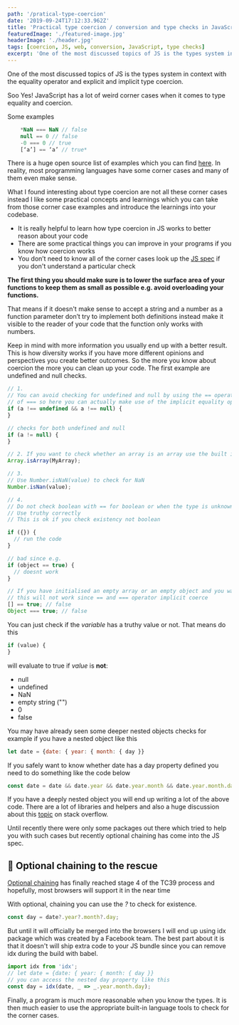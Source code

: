 ```yaml
---
path: '/pratical-type-coercion'
date: '2019-09-24T17:12:33.962Z'
title: 'Practical type coercion / conversion and type checks in JavaScript'
featuredImage: './featured-image.jpg'
headerImage: './header.jpg'
tags: [coercion, JS, web, conversion, JavaScript, type checks]
excerpt: 'One of the most discussed topics of JS is the types system in context with the equality operator and explicit and implicit type coercion.'
---
```


One of the most discussed topics of JS is the types system in context with the equality operator and explicit and implicit type coercion.

Soo Yes! JavaScript has a lot of weird corner cases when it comes to type equality and coercion.

Some examples

```js
    *NaN === NaN // false
    null == 0 // false
    -0 === 0 // true
    [‘a’] == ‘a’ // true*
```

There is a huge open source list of examples which you can find [here](https://github.com/denysdovhan/wtfjs). In reality, most programming languages have some corner cases and many of them even make sense.

What I found interesting about type coercion are not all these corner cases instead I like some practical concepts and learnings which you can take from those corner case examples and introduce the learnings into your codebase.

- It is really helpful to learn how type coercion in JS works to better reason about your code
- There are some practical things you can improve in your programs if you know how coercion works
- You don’t need to know all of the corner cases look up the [JS spec](https://tc39.github.io/ecma262/) if you don't understand a particular check

**The first thing you should make sure is to lower the surface area of your functions to keep them as small as possible e.g. avoid overloading your functions.**

That means if it doesn't make sense to accept a string and a number as a function parameter don’t try to implement both definitions instead make it visible to the reader of your code that the function only works with numbers.

Keep in mind with more information you usually end up with a better result. This is how diversity works if you have more different opinions and perspectives you create better outcomes. So the more you know about coercion the more you can clean up your code. The first example are undefined and null checks.

```js
// 1.
// You can avoid checking for undefined and null by using the == operator instead
// of === so here you can actually make use of the implicit equality operator conversion
if (a !== undefined && a !== null) {
}

// checks for both undefined and null
if (a != null) {
}

// 2. If you want to check whether an array is an array use the built in method
Array.isArray(MyArray);

// 3.
// Use Number.isNaN(value) to check for NaN
Number.isNan(value);

// 4.
// Do not check boolean with == for boolean or when the type is unknown
// Use truthy correctly
// This is ok if you check existency not boolean

if ({}) {
  // run the code
}

// bad since e.g.
if (object == true) {
  // doesnt work
}

// If you have initialised an empty array or an empty object and you want check for existence
// this will not work since == and === operator implicit coerce
[] == true; // false
Object === true; // false
```

You can just check if the _variable_ has a truthy value or not. That means do this

```js
if (value) {
}
```

will evaluate to true if _value_ is **not**:

- null
- undefined
- NaN
- empty string ("")
- 0
- false

You may have already seen some deeper nested objects checks for example if you have a nested object like this

```js
let date = {date: { year: { month: { day }}
```

If you safely want to know whether date has a day property defined you need to do something like the code below

```js
const date = date && date.year && date.year.month && date.year.month.day;
```

If you have a deeply nested object you will end up writing a lot of the above code. There are a lot of libraries and helpers and also a huge discussion about this [topic](https://stackoverflow.com/questions/2631001/test-for-existence-of-nested-javascript-object-key) on stack overflow.

Until recently there were only some packages out there which tried to help you with such cases but recently optional chaining has come into the JS spec.

## 💪 Optional chaining to the rescue

[Optional chaining](https://github.com/tc39/proposal-optional-chaining) has finally reached stage 4 of the TC39 process and hopefully, most browsers will support it in the near time

With optional, chaining you can use the _?_ to check for existence.

```js
const day = date?.year?.month?.day;
```

But until it will officially be merged into the browsers I will end up using idx package which was created by a Facebook team. The best part about it is that it doesn't will ship extra code to your JS bundle since you can remove idx during the build with babel.

```js
import idx from 'idx';
// let date = {date: { year: { month: { day }}
// you can access the nested day property like this
const day = idx(date, _ => _.year.month.day);
```

Finally, a program is much more reasonable when you know the types. It is then much easier to use the appropriate built-in language tools to check for the corner cases.
